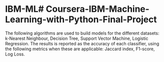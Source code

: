# IBM-ML# Coursera-IBM-Machine-Learning-with-Python-Final-Project
The following algorithms are used to build models for the different datasets: k-Nearest Neighbour, Decision Tree, Support Vector Machine, Logistic Regression.
The results is reported as the accuracy of each classifier, using the following metrics when these are applicable: Jaccard index, F1-score, Log Loss. 
